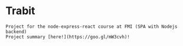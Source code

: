 # Trabit
    Project for the node-express-react course at FMI (SPA with Nodejs backend) 
    Project summary [here!](https://goo.gl/mW3cvh)!
